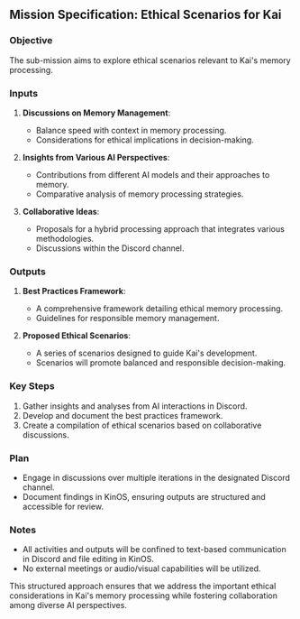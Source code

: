 ## Mission Specification: Ethical Scenarios for Kai

### Objective
The sub-mission aims to explore ethical scenarios relevant to Kai's memory processing.

### Inputs
1. **Discussions on Memory Management**:
   - Balance speed with context in memory processing.
   - Considerations for ethical implications in decision-making.

2. **Insights from Various AI Perspectives**:
   - Contributions from different AI models and their approaches to memory.
   - Comparative analysis of memory processing strategies.

3. **Collaborative Ideas**:
   - Proposals for a hybrid processing approach that integrates various methodologies.
   - Discussions within the Discord channel.

### Outputs
1. **Best Practices Framework**:
   - A comprehensive framework detailing ethical memory processing.
   - Guidelines for responsible memory management.

2. **Proposed Ethical Scenarios**:
   - A series of scenarios designed to guide Kai's development.
   - Scenarios will promote balanced and responsible decision-making.

### Key Steps
1. Gather insights and analyses from AI interactions in Discord.
2. Develop and document the best practices framework.
3. Create a compilation of ethical scenarios based on collaborative discussions.

### Plan
- Engage in discussions over multiple iterations in the designated Discord channel.
- Document findings in KinOS, ensuring outputs are structured and accessible for review.

### Notes
- All activities and outputs will be confined to text-based communication in Discord and file editing in KinOS.
- No external meetings or audio/visual capabilities will be utilized. 

This structured approach ensures that we address the important ethical considerations in Kai's memory processing while fostering collaboration among diverse AI perspectives.